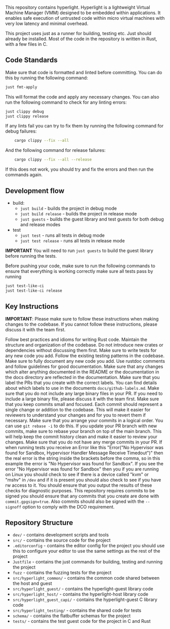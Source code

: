 This repository contains hyperlight. Hyperlight is a lightweight Virtual Machine Manager (VMM) designed to be embedded within applications.
It enables safe execution of untrusted code within micro virtual machines with very low latency and minimal overhead.

This project uses just as a runner for building, testing etc. Just should already be installed. Most of the code in the repository is written in Rust, with a few files in C.

## Code Standards

Make sure that code is formatted and linted before committing. You can do this by running the following command:

```bash
just fmt-apply
```
This will format the code and apply any necessary changes. You can also run the following command to check for any linting errors:

```bash
just clippy debug
just clippy release
```

If any lints fail you can try to fix them by running the following command for debug failures:

```bash
    cargo clippy --fix --all
```
And the following command for release failures:

```bash
    cargo clippy --fix --all --release
```

If this does not work, you should try and fix the errors and then run the commands again.

## Development flow

- build:
    - `just build` - builds the project in debug mode
    - `just build release` - builds the project in release mode
    - `just guests` - builds the guest library and test guests for both debug and release modes
- test
    - `just test` - runs all tests in debug mode
    - `just test release` - runs all tests in release mode

**IMPORTANT** You will need to run `just guests` to build the guest library before running the tests.

Before pushing your code, make sure to run the following commands to ensure that everything is working correctly make sure all tests pass by running
```bash
just test-like-ci
just test-like-ci release
```

## Key Instructions

**IMPORTANT**: Please make sure to follow these instructions when making changes to the codebase. If you cannot follow these instructions, please discuss it with the team first.

Follow best practices and idioms for writing Rust code.
Maintain the structure and organization of the codebase. Do not introduce new crates or dependencies without discussing them first.
Make sure to write tests for any new code you add. Follow the existing testing patterns in the codebase.
Make sure to fully document any new code you add. Use rustdoc comments and follow guidelines for good documentation.
Make sure that any changes which alter anything documented in the README or the documentation in the docs directory are reflected in the documentation.
Make sure that you label the PRs that you create with the correct labels. You can find details about which labels to use in the documents `docs/github-labels.md`.
Make sure that you do not include any large binary files in your PR. If you need to include a large binary file, please discuss it with the team first.
Make sure that you keep commits small and focused. Each commit should represent a single change or addition to the codebase. This will make it easier for reviewers to understand your changes and for you to revert them if necessary.
Make sure that you arrange your commits in a logical order. You can use `git rebase -i` to do this.
If you update your PR branch with new commits, make sure to rebase your branch on top of the main branch. This will help keep the commit history clean and make it easier to review your changes.
Make sure that you do not have any merge commits in your PR.
If when running tests you receive an Error like this "Error("No Hypervisor was found for Sandbox, Hypervisor Handler Message Receive Timedout")" then the real error is the string inside the brackets before the comma, so in this example
the error is "No Hypervisor was found for Sandbox".
If you see the error "No Hypervisor was found for Sandbox" then you if you are running on Linux you should check to see if there is a device called "kvm" or "mshv" in `/dev` and if it is present you should also check to see if you have rw access to it. You should ensure that you output the results of these checks for diagnostic purposes. 
This repository requires commits to be signed you should ensure that any commits that you create are done with `commit.gpgsign=true`. Also commits should also be signed with the `--signoff` option to comply with the DCO requirement.

## Repository Structure
- `dev/` - contains development scripts and tools
- `src/` - contains the source code for the project
- `.editorconfig` - contains the editor config for the project you should use this to configure your editor to use the same settings as the rest of the project
- `Justfile` - contains the just commands for building, testing and running the project
- `fuzz` - contains the fuzzing tests for the project
- `src/hyperlight_common/` - contains the common code shared between the host and guest
- `src/hyperlight_guest/` - contains the hyperlight-guest library code
- `src/hyperlight_host/` - contains the hyperlight-host library code
- `src/hyperlight_guest_capi/` - contains the hyperlight-guest C library code
- `src/hyperlight_testing/` - contains the shared code for tests
- `schema/` - contains the flatbuffer schemas for the project
- `tests/` - contains the test guest code for the project in C and Rust

